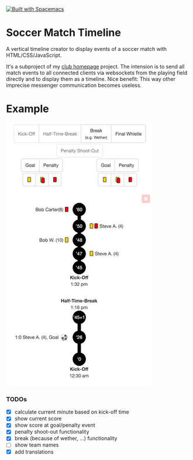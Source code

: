 [![Built with Spacemacs](https://cdn.rawgit.com/syl20bnr/spacemacs/442d025779da2f62fc86c2082703697714db6514/assets/spacemacs-badge.svg)](http://github.com/syl20bnr/spacemacs)

# Soccer Match Timeline

A vertical timeline creator to display events of a soccer match with HTML/CSS/JavaScript. 

It's a subproject of my [club homepage](https://github.com/the-guitarman/club_homepage) project. The intension is to send all match events to all connected clients via websockets from the playing field directly and to display them as a timeline. Nice benefit: This way other imprecise messenger communication becomes useless.

# Example

![Timeline](readme/image_01.jpg)

### TODOs

- [x] calculate current minute based on kick-off time
- [x] show current score
- [x] show score at goal/penalty event
- [x] penalty shoot-out functionality
- [x] break (because of wether, ...) functionality
- [ ] show team names
- [x] add translations